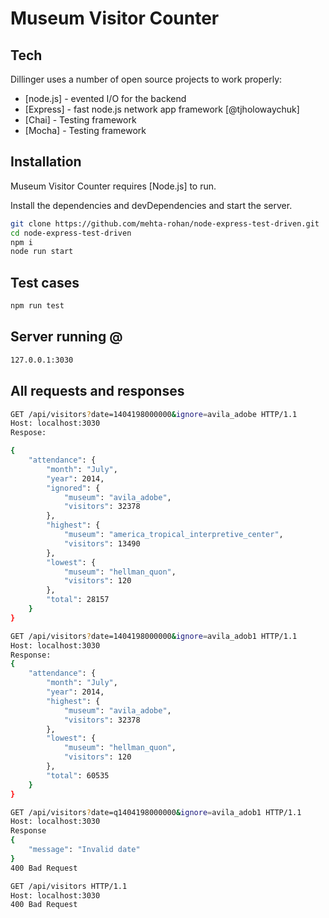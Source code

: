 # Museum Visitor Counter

## Tech

Dillinger uses a number of open source projects to work properly:

- [node.js] - evented I/O for the backend
- [Express] - fast node.js network app framework [@tjholowaychuk]
- [Chai] - Testing framework
- [Mocha] - Testing framework

## Installation

Museum Visitor Counter requires [Node.js] to run.

Install the dependencies and devDependencies and start the server.

```sh
git clone https://github.com/mehta-rohan/node-express-test-driven.git
cd node-express-test-driven
npm i
node run start
```
## Test cases

```sh
npm run test
```

## Server running @
```sh
127.0.0.1:3030
```

## All requests and responses
```sh
GET /api/visitors?date=1404198000000&ignore=avila_adobe HTTP/1.1
Host: localhost:3030
Respose:

{
    "attendance": {
        "month": "July",
        "year": 2014,
        "ignored": {
            "museum": "avila_adobe",
            "visitors": 32378
        },
        "highest": {
            "museum": "america_tropical_interpretive_center",
            "visitors": 13490
        },
        "lowest": {
            "museum": "hellman_quon",
            "visitors": 120
        },
        "total": 28157
    }
}
```
```sh
GET /api/visitors?date=1404198000000&ignore=avila_adob1 HTTP/1.1
Host: localhost:3030
Response:
{
    "attendance": {
        "month": "July",
        "year": 2014,
        "highest": {
            "museum": "avila_adobe",
            "visitors": 32378
        },
        "lowest": {
            "museum": "hellman_quon",
            "visitors": 120
        },
        "total": 60535
    }
}
```


```sh
GET /api/visitors?date=q1404198000000&ignore=avila_adob1 HTTP/1.1
Host: localhost:3030
Response
{
    "message": "Invalid date"
}
400 Bad Request
```


```sh
GET /api/visitors HTTP/1.1
Host: localhost:3030
400 Bad Request
```


